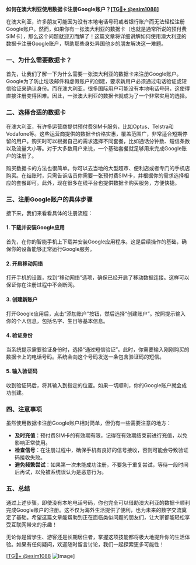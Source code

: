 **如何在澳大利亚使用数据卡注册Google账户？[[TG💪+ @esim1088](https://t.me/s/esim1088)]**

在澳大利亚，许多朋友可能因为没有本地电话号码或者银行账户而无法轻松注册Google账户。然而，如果你有一张澳大利亚的数据卡（也就是通常所说的预付费SIM卡），那么这个问题就迎刃而解了！这篇文章将详细讲解如何使用澳大利亚的数据卡注册Google账户，帮助那些身处异国他乡的朋友解决这一难题。

### 一、为什么需要数据卡？

首先，让我们了解一下为什么需要一张澳大利亚的数据卡来注册Google账户。Google为了防止垃圾邮件和虚假账户的创建，要求新用户必须通过电话验证或短信验证来确认身份。而在澳大利亚，很多国际用户可能没有本地电话号码，这使得直接注册变得困难。因此，一张澳大利亚的数据卡就成为了一个非常实用的选择。

### 二、选择合适的数据卡

在澳大利亚，有许多运营商提供预付费SIM卡服务，比如Optus、Telstra和Vodafone等。这些运营商提供的数据卡价格实惠，覆盖范围广，非常适合短期停留的用户。购买时可以根据自己的需求选择不同套餐，比如通话分钟数、短信条数以及流量大小等。对于大多数用户来说，一个基础套餐就足够用来完成Google账户的注册了。

购买数据卡的方法也很简单。你可以去当地的大型超市、便利店或者专门的手机店购买。在结账时，只需告诉店员你需要一张预付费SIM卡，并根据你的需求选择相应的套餐即可。此外，现在很多在线平台也提供数据卡购买服务，方便快捷。

### 三、注册Google账户的具体步骤

接下来，我们来看看具体的注册流程：

#### 1. 下载并安装Google应用

首先，在你的智能手机上下载并安装Google应用程序。这是后续操作的基础，确保你的设备能够正常运行Google服务。

#### 2. 开启移动网络

打开手机的设置，找到“移动网络”选项，确保已经开启了移动数据连接。这样可以保证你在注册过程中不会断网。

#### 3. 创建新账户

打开Google应用后，点击“添加账户”按钮，然后选择“创建账户”。按照提示输入你的个人信息，包括名字、生日等基本信息。

#### 4. 验证身份

当系统提示需要验证身份时，选择“通过短信验证”。此时，你需要输入刚刚购买的数据卡上的电话号码。系统会向这个号码发送一条包含验证码的短信。

#### 5. 输入验证码

收到验证码后，将其输入到指定的位置。如果一切顺利，你的Google账户就会成功创建。

### 四、注意事项

虽然使用数据卡注册Google账户相对简单，但仍有一些需要注意的地方：

- **及时充值**：预付费SIM卡的有效期有限，记得在有效期结束前进行充值，以免影响正常使用。
- **检查信号**：在注册过程中，确保手机有良好的信号接收，否则可能会导致验证码接收失败。
- **避免频繁尝试**：如果第一次未能成功注册，不要急于重复尝试，等待一段时间后再试，以免被系统误认为是恶意行为。

### 五、总结

通过上述步骤，即使没有本地电话号码，你也完全可以借助澳大利亚的数据卡顺利完成Google账户的注册。这不仅为海外生活提供了便利，也为未来的数字交流奠定了基础。希望这篇文章能帮助到正在面临类似问题的朋友们，让大家都能轻松享受互联网带来的乐趣！

无论你是留学生、游客还是长期居住者，掌握这项技能都将极大地提升你的生活体验。如果有任何疑问，欢迎随时留言讨论，我们一起探索更多可能性！

[[TG💪+ @esim1088](https://t.me/s/esim1088) ![Image](https://i.postimg.cc/4NQfJmqS/Snipaste-2025-05-13-00-14-12.png)]